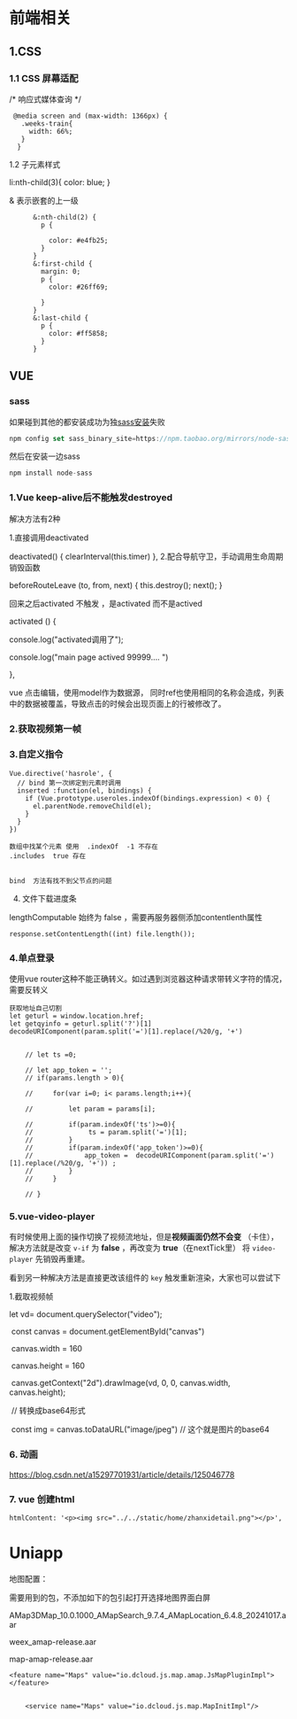 # 前端相关

## 1.CSS

### 1.1  CSS 屏幕适配 

/* 响应式媒体查询 */

```
 @media screen and (max-width: 1366px) {
   .weeks-train{
     width: 66%;
   }
  }
```

1.2 子元素样式

li:nth-child(3){    color: blue; }

& 表示嵌套的上一级

```
      &:nth-child(2) {
        p {
          
          color: #e4fb25;
        }
      }
      &:first-child {
        margin: 0;
        p {
          color: #26ff69;
        
        }
      }
      &:last-child {
        p {
          color: #ff5858;
        }
      }
```





## VUE

### sass

如果碰到其他的都安装成功为独[sass安装](https://so.csdn.net/so/search?q=sass安装&spm=1001.2101.3001.7020)失败

```javascript
npm config set sass_binary_site=https://npm.taobao.org/mirrors/node-sass
```

然后在安装一边sass

```javascript
npm install node-sass
```

### 1.Vue keep-alive后不能触发destroyed

解决方法有2种

1.直接调用deactivated

 deactivated() {
    clearInterval(this.timer)
  },
2.配合导航守卫，手动调用生命周期销毁函数

beforeRouteLeave (to, from, next) {
    this.destroy();
    next();
} 

回来之后activated 不触发 ，是activated  而不是actived



activated () {

 console.log("activated调用了");

 console.log("main page actived 99999.... ")

},

vue 点击编辑，使用model作为数据源， 同时ref也使用相同的名称会造成，列表中的数据被覆盖，导致点击的时候会出现页面上的行被修改了。



### 2.获取视频第一帧

### 3.自定义指令

```
Vue.directive('hasrole', {
  // bind 第一次绑定到元素时调用
  inserted :function(el, bindings) {
    if (Vue.prototype.useroles.indexOf(bindings.expression) < 0) {
      el.parentNode.removeChild(el);
    }
  }
}) 

数组中找某个元素 使用  .indexOf  -1 不存在
.includes  true 存在


bind  方法有找不到父节点的问题
```



4. 文件下载进度条

lengthComputable 始终为 false  ，需要再服务器侧添加contentlenth属性

```
response.setContentLength((int) file.length());
```

### 4.单点登录

使用vue  router这种不能正确转义。如过遇到浏览器这种请求带转义字符的情况，需要反转义

```
获取地址自己切割
let geturl = window.location.href;
let getqyinfo = geturl.split('?')[1] 
decodeURIComponent(param.split('=')[1].replace(/%20/g, '+')


    // let ts =0;

    // let app_token = '';
    // if(params.length > 0){

    //     for(var i=0; i< params.length;i++){

    //         let param = params[i];

    //         if(param.indexOf('ts')>=0){
    //              ts = param.split('=')[1];
    //         }
    //         if(param.indexOf('app_token')>=0){
    //             app_token =  decodeURIComponent(param.split('=')[1].replace(/%20/g, '+')) ;
    //         }
    //     }

    // }
```

### 5.vue-video-player

有时候使用上面的操作切换了视频流地址，但是**视频画面仍然不会变** （卡住），
解决方法就是改变 `v-if` 为 **false** ，再改变为 **true**（在nextTick里） 将 `video-player` 先销毁再重建。

看到另一种解决方法是直接更改该组件的 `key` 触发重新渲染，大家也可以尝试下



1.截取视频帧

   let vd=  document.querySelector("video");

​    const canvas = document.getElementById("canvas")

​    canvas.width =  160

​    canvas.height = 160

​    canvas.getContext("2d").drawImage(vd, 0, 0, canvas.width, canvas.height);

​     // 转换成base64形式

​     const img = canvas.toDataURL("image/jpeg") // 这个就是图片的base64

### 6. 动画

https://blog.csdn.net/a15297701931/article/details/125046778

### 7.  vue 创建html

```
htmlContent: '<p><img src="../../static/home/zhanxidetail.png"></p>',
```



# Uniapp

地图配置：

需要用到的包，不添加如下的包引起打开选择地图界面白屏

AMap3DMap_10.0.1000_AMapSearch_9.7.4_AMapLocation_6.4.8_20241017.aar

weex_amap-release.aar

map-amap-release.aar





```
<feature name="Maps" value="io.dcloud.js.map.amap.JsMapPluginImpl"></feature>


	<service name="Maps" value="io.dcloud.js.map.MapInitImpl"/>
```
